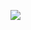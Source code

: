 ![](https://github-readme-stats.vercel.app/api/wakatime?username=yashkolambekar&api_domain=wakapi.dev&bg_color=2D3748&title_color=2F855A&icon_color=2F855A&text_color=ffffff&custom_title=Wakapi%20Week%20Stats&layout=compact)

